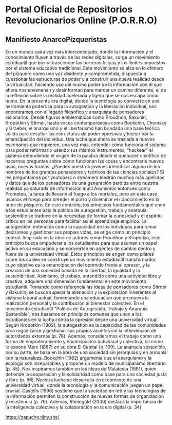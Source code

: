 # Portal Oficial de Repositorios Revolucionarios Online (P.O.R.R.O)

## Manifiesto AnarcoPizqueristas
En un mundo cada vez más interconectado, donde la información y el conocimiento fluyen a
través de las redes digitales, surge un movimiento estudiantil que busca trascender las
barreras físicas y los límites impuestos por el sistema educativo tradicional. 
Este movimiento se alza en lo efímero del pizquero como una voz disidente y comprometida, dispuesta a cuestionar las estructuras de poder y a construir una nueva realidad desde la virtualidad, haciendo uso del mismo poder de la información con el que ahora nos envenenan y desinforman para marcar un camino diferente, el de la reflexión sobre la realidad acelerada y ligera que se nos escapa como humo.
En la presente era digital, donde la tecnología se convierte en una herramienta poderosa para la autogestión y la liberación individual, nos encontramos con el legado filosófico y anarquista de pensadores visionarios. 
Desde figuras emblemáticas como Proudhon, Bakunin, Kropotkin y Stirner, hasta voces contemporáneas como Bookchin, Chomsky y Graeber, el anarquismo y el libertarismo han brindado una base teórica sólida para desafiar las estructuras de poder opresivas y luchar por la emancipación del individuo. 
Una lucha que ahora se traslada a nuevos escenarios que requieren, una vez más, entender cómo funciona el sistema para poder reformarlo usando sus mismos instrumentos, “hackear” el
sistema entendiendo el orígen de la palabra desde el quehacer científico de hacernos
preguntas sobre cómo funcionan las cosas y encontrarle nuevos usos, nuevas formas.
¿Pueden nuestros jóvenes identificar alguno de los nombres de los grandes pensadores y
teóricos de las ciencias sociales? Si les preguntamos por youtubers o streamers tendrán
muchos más apellidos y datos que de los pensadores de una generación perdida entre
nuestra realidad ya saturada de información inútil.Asumimos entonces como Prometeo, la
tarea de llevarle el fuego a los mortales, pero en este caso usamos el fuego para prender el
porro y diseminar el conocimiento en la nube de pizquero. En este contexto, los principios
fundamentales que unen a los estudiantes bajo la política de autogestión, trabajo y anarquía
sostenible se traduce en la necesidad de formar la curiosidad y el espíritu crítico en las
personas para facilitar así el aprendizaje empírico.
La autogestión, entendida como la capacidad de los individuos para tomar decisiones y
gestionar sus propias vidas, se erige como un principio central. Inspirado en la obra de
autores como Proudhon y Kropotkin, este principio busca empoderar a los estudiantes para
que asuman un papel activo en su educación y se conviertan en agentes de cambio dentro
y fuera de la universidad virtual. Estos principios se erigen como pilares sobre los cuales se
construye un movimiento estudiantil transformador, cuyo objetivo es la emancipación del
oprimido frente al opresor, y la creación de una sociedad basada en la libertad, la igualdad y
la sostenibilidad. Asimismo, el trabajo, entendido como una actividad libre y creativa,
adquiere una dimensión fundamental en este movimiento estudiantil. Tomando como
referencia las ideas de pensadores como Stirner y Bakunin, se busca superar la alienación y
la explotación inherentes al sistema laboral actual, fomentando una educación que
promueva la realización personal y la contribución al bienestar colectivo.
En el movimiento estudiantil "Política de Autogestión, Trabajo y Anarquía Sostenible", nos
basamos en principios comunes que unen a los estudiantes en la lucha contra la opresión
desde una universidad virtual. Según Kropotkin (1902), la autogestión es la capacidad de
las comunidades para organizarse y gestionar sus propios asuntos sin la intervención de
autoridades externas (p. 78). Además, consideramos el trabajo como una forma de
empoderamiento y emancipación individual y colectiva, tal como lo expone Marx (1867) en
su obra El Capital (p. 109).
La anarquía sostenible, por su parte, se basa en la idea de una sociedad sin jerarquías y en
armonía con la naturaleza. Bookchin (1982) argumenta que el anarquismo y la ecología son
inseparables y propone un modelo de municipalismo libertario (p. 45). Nos inspiramos
también en las ideas de Malatesta (1891), quien defiende la cooperación y la solidaridad
como base para una sociedad justa y libre (p. 56).
Nuestra lucha se desarrolla en el contexto de una universidad virtual, donde la tecnología y
la comunicación juegan un papel crucial. Castells (1996) sostiene que la sociedad en red y
las tecnologías de la información permiten la construcción de nuevas formas de
organización y resistencia (p. 76). Además, Rheingold (2000) destaca la importancia de la
inteligencia colectiva y la colaboración en la era digital (p. 34)

https://capucho.tiiny.site/
